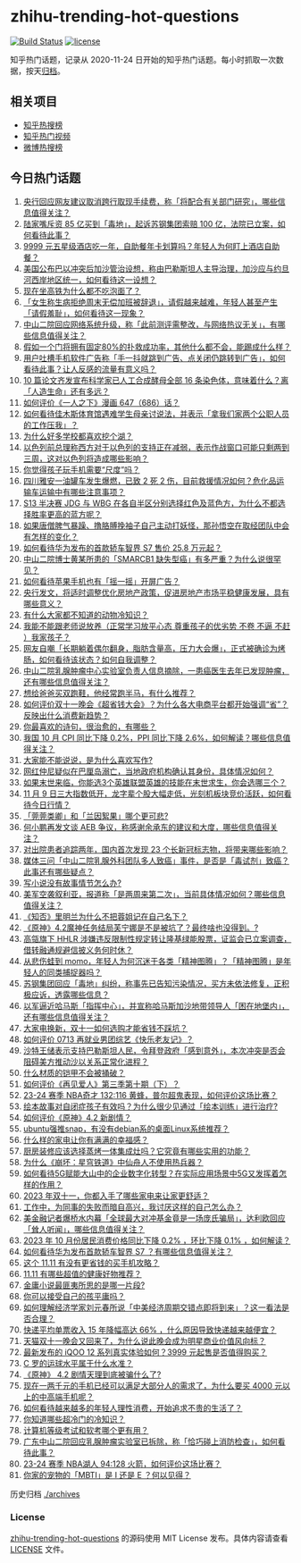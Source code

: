 # zhihu-trending-hot-questions

[![Build Status](https://github.com/justjavac/zhihu-trending-hot-questions/workflows/ci/badge.svg?branch=master)](https://github.com/justjavac/zhihu-trending-hot-questions/actions)
[![license](https://img.shields.io/github/license/justjavac/zhihu-trending-hot-questions)](https://github.com/justjavac/zhihu-trending-hot-questions/blob/master/LICENSE)

知乎热门话题，记录从 2020-11-24
日开始的知乎热门话题。每小时抓取一次数据，按天[归档](./archives)。

## 相关项目

- [知乎热搜榜](https://github.com/justjavac/zhihu-trending-top-search)
- [知乎热门视频](https://github.com/justjavac/zhihu-trending-hot-video)
- [微博热搜榜](https://github.com/justjavac/weibo-trending-hot-search)

## 今日热门话题

<!-- BEGIN -->
<!-- 最后更新时间 Fri Nov 10 2023 09:41:58 GMT+0800 (China Standard Time) -->

1. [央行回应网友建议取消跨行取现手续费，称「将配合有关部门研究」，哪些信息值得关注？](https://www.zhihu.com/question/629585321)
1. [陆家嘴斥资 85 亿买到「毒地」，起诉苏钢集团索赔 100 亿，法院已立案，如何看待此事？](https://www.zhihu.com/question/629558036)
1. [9999 元五星级酒店吃一年，自助餐年卡划算吗？年轻人为何盯上酒店自助餐？](https://www.zhihu.com/question/629593785)
1. [美国公布巴以冲突后加沙管治设想，称由巴勒斯坦人主导治理，加沙应与约旦河西岸地区统一，如何看待这一设想？](https://www.zhihu.com/question/629606205)
1. [现在坐高铁为什么都不吃泡面了？](https://www.zhihu.com/question/628149675)
1. [「女生称生病拒绝周末无偿加班被辞退」，请假越来越难，年轻人甚至产生「请假羞耻」，如何看待这一现象？](https://www.zhihu.com/question/629245616)
1. [中山二院回应网络系统升级，称「此前测评需整改，与网络热议无关」，有哪些信息值得关注？](https://www.zhihu.com/question/629586051)
1. [假如一个门将拥有固定80%的扑救成功率，其他什么都不会，能踢成什么样？](https://www.zhihu.com/question/628909775)
1. [用户吐槽手机软件广告称「手一抖就跳到广告、点关闭仍跳转到广告」，如何看待此事？让人反感的流量有意义吗？](https://www.zhihu.com/question/629412478)
1. [10 篇论文齐发宣布科学家已人工合成酵母全部 16 条染色体，意味着什么？离「人造生命」还有多远？](https://www.zhihu.com/question/629568069)
1. [如何评价《一人之下》漫画 647（686）话？](https://www.zhihu.com/question/629668101)
1. [如何看待佳木斯体育馆遇难学生母亲讨说法，并表示「拿我们家两个公职人员的工作压我」？](https://www.zhihu.com/question/629563578)
1. [为什么好多学校都喜欢挖个湖？](https://www.zhihu.com/question/268227369)
1. [以色列前总理称西方对于以色列的支持正在减弱，表示作战窗口可能只剩两到三周，这对以色列将造成哪些影响？](https://www.zhihu.com/question/629377562)
1. [你觉得孩子玩手机需要“尺度”吗？](https://www.zhihu.com/question/628462018)
1. [四川雅安一油罐车发生爆燃，已致 2 死 2 伤，目前救援情况如何？危化品运输车运输中有哪些注意事项？](https://www.zhihu.com/question/629382668)
1. [S13 半决赛 JDG 与 WBG 在各自半区分别选择红色及蓝色方，为什么不都选择胜率更高的蓝方呢？](https://www.zhihu.com/question/629582861)
1. [如果唐僧脾气暴躁、撸胳膊挽袖子自己主动打妖怪，那孙悟空在取经团队中会有怎样的变化？](https://www.zhihu.com/question/374876936)
1. [如何看待华为发布的首款轿车智界 S7 售价 25.8 万元起？](https://www.zhihu.com/question/629634256)
1. [中山二院博士黄某所患的「SMARCB1 缺失型癌」有多严重？为什么说很罕见？](https://www.zhihu.com/question/629414943)
1. [如何看待苹果手机也有「摇一摇」开屏广告？](https://www.zhihu.com/question/629188818)
1. [央行发文，将适时调整优化房地产政策，促进房地产市场平稳健康发展，具有哪些意义？](https://www.zhihu.com/question/629622586)
1. [有什么大家都不知道的动物冷知识？](https://www.zhihu.com/question/387598947)
1. [我能不能跟老师说放养（正常学习放平心态 尊重孩子的优劣势 不卷 不逼 不赶 ）我家孩子？](https://www.zhihu.com/question/625606518)
1. [网友自嘲「长期躺着偶尔翻身，脂肪含量高，压力大会爆」，正式被确诊为烤肠，如何看待该状态？如何自我调整？](https://www.zhihu.com/question/629592179)
1. [中山二院乳腺肿瘤中心实验室负责人信息摘除，一患癌医生去年已发现肿瘤，还有哪些信息值得关注？](https://www.zhihu.com/question/629638716)
1. [想给爸爸买双跑鞋，他经常跑半马，有什么推荐？](https://www.zhihu.com/question/628294167)
1. [如何评价双十一晚会《超省钱大会》？为什么各大电商平台都开始强调“省”？反映出什么消费新趋势？](https://www.zhihu.com/question/629576371)
1. [你最喜欢的诗句，很治愈的，有哪些？](https://www.zhihu.com/question/625475357)
1. [我国 10 月 CPI 同比下降 0.2%，PPI 同比下降 2.6%，如何解读？哪些信息值得关注？](https://www.zhihu.com/question/629559236)
1. [大家能不能说说，是为什么喜欢写作?](https://www.zhihu.com/question/625759933)
1. [网红仲尼疑似在巴厘岛溺亡，当地政府机构确认其身份，具体情况如何？](https://www.zhihu.com/question/629513547)
1. [如果末世来临，你能选3个英雄联盟英雄的技能在末世求生，你会选哪三个？](https://www.zhihu.com/question/627548074)
1. [11 月 9 日三大指数低开，龙字辈个股大幅走低，光刻机板块竞价活跃，如何看待今日行情？](https://www.zhihu.com/question/629559214)
1. [「莞莞类卿」和「兰因絮果」哪个更可悲?](https://www.zhihu.com/question/628371735)
1. [何小鹏再发文谈 AEB 争议，称感谢余承东的建议和大度，哪些信息值得关注？](https://www.zhihu.com/question/629573309)
1. [对出院患者追踪两年，国内首次发现 23 个长新冠标志物，将带来哪些影响？](https://www.zhihu.com/question/629552795)
1. [媒体三问「中山二院乳腺外科团队多人致癌」事件，是否是「毒试剂」致癌？此事还有哪些疑点？](https://www.zhihu.com/question/629566268)
1. [写小说没有故事情节怎么办?](https://www.zhihu.com/question/624513300)
1. [美军空袭叙利亚，报道称「是两周来第二次」，当前具体情况如何？哪些信息值得关注？](https://www.zhihu.com/question/629553737)
1. [《知否》里明兰为什么不把蓉姐记在自己名下？](https://www.zhihu.com/question/490369433)
1. [《原神》4.2魔神任务结局芙宁娜是不是被坑了？最终啥也没得到。?](https://www.zhihu.com/question/629573839)
1. [高瓴旗下 HHLR 涉嫌违反限制性规定转让隆基绿能股票，证监会已立案调查，借转融通规避信披义务何时休？](https://www.zhihu.com/question/629513364)
1. [从悲伤蛙到 momo，年轻人为何沉迷于各类「精神图腾」？「精神图腾」是年轻人的同类捕捉器吗？](https://www.zhihu.com/question/629459232)
1. [苏钢集团回应「毒地」纠纷，称事先已告知污染情况，买方未依法修复，正积极应诉，透露哪些信息？](https://www.zhihu.com/question/629696763)
1. [以军逼近哈马斯「指挥中心」，并宣称哈马斯加沙地带领导人「困在地堡内」，还有哪些信息值得关注？](https://www.zhihu.com/question/629555909)
1. [大家电换新，双十一如何选购才能省钱不踩坑？](https://www.zhihu.com/question/629574247)
1. [如何评价 0713 再就业男团综艺《快乐老友记》？](https://www.zhihu.com/question/629459248)
1. [沙特王储表示支持巴勒斯坦人民，令拜登政府「感到意外」，本次冲突是否会阻碍美方推动沙以关系正常化进程？](https://www.zhihu.com/question/625431858)
1. [什么材质的铠甲不会被捅破？](https://www.zhihu.com/question/625786986)
1. [如何评价《再见爱人》第三季第十期（下）？](https://www.zhihu.com/question/629421878)
1. [23-24 赛季 NBA奇才 132:116 黄蜂，普尔超鬼表现，如何评价这场比赛？](https://www.zhihu.com/question/629553841)
1. [绘本故事对自闭症孩子有效吗？为什么很少见通过「绘本训练」进行治疗?](https://www.zhihu.com/question/626318872)
1. [如何评价《原神》4.2 新剧情？](https://www.zhihu.com/question/629552870)
1. [ubuntu强推snap，有没有debian系的桌面Linux系统推荐？](https://www.zhihu.com/question/580286026)
1. [什么样的家电让你有满满的幸福感？](https://www.zhihu.com/question/629590048)
1. [厨房装修应该选择蒸烤一体集成灶吗？它究竟有哪些实用的功能？](https://www.zhihu.com/question/496811832)
1. [为什么《崩坏：星穹铁道》中仙舟人不使用热兵器？](https://www.zhihu.com/question/629440291)
1. [如何看待5G赋能大山中的企业数字化转型？在实际应用场景中5G又发挥着怎样的作用？](https://www.zhihu.com/question/629592612)
1. [2023 年双十一，你都入手了哪些家电来让家更舒适？](https://www.zhihu.com/question/629574164)
1. [工作中，为同事的失败而暗自高兴，我讨厌这样的自己怎么办？](https://www.zhihu.com/question/629184591)
1. [美金融记者爆桥水内幕「全球最大对冲基金竟是一场庞氏骗局」，达利欧回应「耸人听闻」，哪些信息值得关注？](https://www.zhihu.com/question/629513440)
1. [2023 年 10 月份居民消费价格同比下降 0.2% ，环比下降 0.1% ，如何解读？](https://www.zhihu.com/question/629559347)
1. [如何看待华为发布首款轿车智界 S7 ？有哪些信息值得关注？](https://www.zhihu.com/question/629566047)
1. [这个 11.11 有没有更省钱的买手机攻略？](https://www.zhihu.com/question/629609622)
1. [11.11 有哪些超值的健康好物推荐？](https://www.zhihu.com/question/629474002)
1. [金庸小说最匪夷所思的是哪一片段?](https://www.zhihu.com/question/579609893)
1. [你可以接受自己的孩平庸吗？](https://www.zhihu.com/question/629161655)
1. [如何理解经济学家刘元春所说「中美经济周期交错点即将到来」？这一看法是否合理？](https://www.zhihu.com/question/629449106)
1. [快递平均单票收入 15 年降幅高达 66% ，什么原因导致快递越来越便宜？](https://www.zhihu.com/question/629443669)
1. [天猫双十一晚会又回来了，为什么说此晚会成为明星商业价值风向标？](https://www.zhihu.com/question/629578034)
1. [最新发布的 iQOO 12 系列真实体验如何？3999 元起售是否值得购买？](https://www.zhihu.com/question/629581644)
1. [C 罗的运球水平属于什么水准？](https://www.zhihu.com/question/614405988)
1. [《原神》 4.2 剧情天理到底被骗什么了?](https://www.zhihu.com/question/629557271)
1. [现在一两千元的手机已经可以满足大部分人的需求了，为什么要买 4000 元以上的中高端手机呢？](https://www.zhihu.com/question/629167864)
1. [如何看待越来越多的年轻人理性消费，开始追求不贵的生活了？](https://www.zhihu.com/question/629575318)
1. [你知道哪些超冷门的冷知识？](https://www.zhihu.com/question/295086289)
1. [计算机等级考试和软考哪个更有用？](https://www.zhihu.com/question/23524169)
1. [广东中山二院回应乳腺肿瘤实验室已拆除，称「恰巧碰上消防检查」，如何看待此事？](https://www.zhihu.com/question/629481737)
1. [23-24 赛季 NBA湖人 94:128 火箭，如何评价这场比赛？](https://www.zhihu.com/question/629555186)
1. [你家的宠物的「MBTI」是 I 还是 E ？何以见得？](https://www.zhihu.com/question/628668557)

<!-- END -->

历史归档 [./archives](./archives)

### License

[zhihu-trending-hot-questions](https://github.com/justjavac/zhihu-trending-hot-questions)
的源码使用 MIT License 发布。具体内容请查看 [LICENSE](./LICENSE) 文件。
